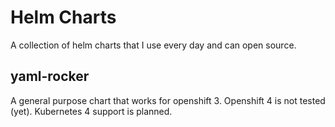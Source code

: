 # Helm Charts

A collection of helm charts that I use every day and can open source.

## yaml-rocker
A general purpose chart that works for openshift 3.
Openshift 4 is not tested (yet).
Kubernetes 4 support is planned.
